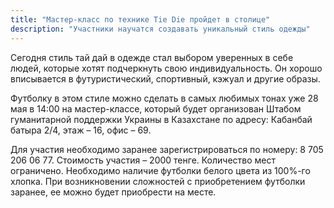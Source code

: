 ```yaml
---
title: "Мастер-класс по технике Tie Die пройдет в столице"
description: "Участники научатся создавать уникальный стиль одежды"
---
```


Сегодня стиль тай дай в одежде стал выбором уверенных в себе людей, которые хотят подчеркнуть свою индивидуальность. Он хорошо вписывается в футуристический, спортивный, кэжуал и другие образы.

Футболку в этом стиле можно сделать в самых любимых тонах уже 28 мая в 14:00 на мастер-классе, который будет организован Штабом гуманитарной поддержки Украины в Казахстане по адресу: Кабанбай батыра 2/4, этаж – 16, офис – 69.

Для участия необходимо заранее зарегистрироваться по номеру: 8 705 206 06 77. Стоимость участия – 2000 тенге. Количество мест ограничено. Необходимо наличие футболки белого цвета из 100%-го хлопка. При возникновении сложностей с приобретением футболки заранее, ее можно будет приобрести на месте.
